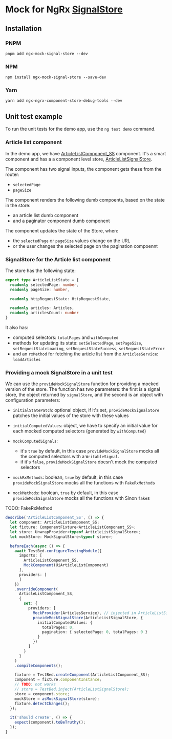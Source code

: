 # Mock for NgRx [SignalStore](signalStore)

## Installation

### PNPM

`pnpm add ngx-mock-signal-store --dev`

### NPM

`npm install ngx-mock-signal-store --save-dev`

### Yarn

`yarn add ngx-ngrx-component-store-debug-tools --dev`

## Unit test example

To run the unit tests for the demo app, use the `ng test demo` command.

### Article list component

In the demo app, we have [ArticleListComponent_SS](https://github.com/gergelyszerovay/mock-stores/blob/article-angular-libraries/projects/demo/src/app/article-list-ngrx-signal-store/article-list-signal-store.component.ts) component. It's a smart component and has a a component level store, [ArticleListSignalStore](https://github.com/gergelyszerovay/mock-stores/blob/article-angular-libraries/projects/demo/src/app/article-list-ngrx-signal-store/article-list-signal-store.store.ts).

The component has two signal inputs, the component gets these from the router:

- `selectedPage`
- `pageSize`

The component renders the following dumb compoents, based on the state in the store:

- an article list dumb component
- and a paginator component dumb component

The component updates the state of the Store, when:
- the `selectedPage` or `pageSize` values change on the URL
- or the user changes the selected page on the pagination compoennt

### SignalStore for the Article list component

The store has the following state:

```ts
export type ArticleListState = {
  readonly selectedPage: number,
  readonly pageSize: number,

  readonly httpRequestState: HttpRequestState,

  readonly articles: Articles,
  readonly articlesCount: number
}
```

It also has:
- computed selectors: `totalPages` and `withComputed`
- methods for updating its state: `setSelectedPage`, `setPageSize`, `setRequestStateLoading`, `setRequestStateSuccess`, `setRequestStateError`
- and an `rxMethod` for fetching the article list from the `ArticlesService`: `loadArticles`

### Providing a mock SignalStore in a unit test

We can use the `provideMockSignalStore` function for providing a mocked version of the store. The function has two parameters: the first is a signal store, the object returned by `signalStore`, and the second is an object with configuration parameters:

- `initialStatePatch`: optional object, if it's set, `provideMockSignalStore` patches the initial values of the store with these values

- `initialComputedValues`: object, we have to specify an initial value for each mocked  computed selectors (generated by `withComputed`)
- `mockComputedSignals`: 
  - it's `true` by default, in this case `provideMockSignalStore` mocks all the computed selectors with a `WritableSignal`.
  - if it's `false`, `provideMockSignalStore` doesn't mock the computed selectors

- `mockRxMethods`: boolean, `true` by default, in this case `provideMockSignalStore` mocks all the functions with `FakeRxMethod`s
- `mockMethods`: boolean, `true` by default, in this case `provideMockSignalStore` mocks all the functions with Sinon `fake`s

TODO: FakeRxMethod


```ts
describe('ArticleListComponent_SS', () => {
  let component: ArticleListComponent_SS;
  let fixture: ComponentFixture<ArticleListComponent_SS>;
  let store: UnwrapProvider<typeof ArticleListSignalStore>;
  let mockStore: MockSignalStore<typeof store>;

  beforeEach(async () => {
    await TestBed.configureTestingModule({
      imports: [
        ArticleListComponent_SS,
        MockComponent(UiArticleListComponent)
      ],
      providers: [
      ]
    })
    .overrideComponent(
      ArticleListComponent_SS,
      {
        set: {
          providers: [            
            MockProvider(ArticlesService), // injected in ArticleListSignalStore
            provideMockSignalStore(ArticleListSignalStore, {
              initialComputedValues: {
                totalPages: 0,
                pagination: { selectedPage: 0, totalPages: 0 }
              }
            })
          ]
        }
      }
    )
    .compileComponents();

    fixture = TestBed.createComponent(ArticleListComponent_SS);
    component = fixture.componentInstance;
    // TODO: not works
    // store = TestBed.inject(ArticleListSignalStore);
    store = component.store;
    mockStore = asMockSignalStore(store);
    fixture.detectChanges();
  });

  it('should create', () => {
    expect(component).toBeTruthy();
  });
}
```

